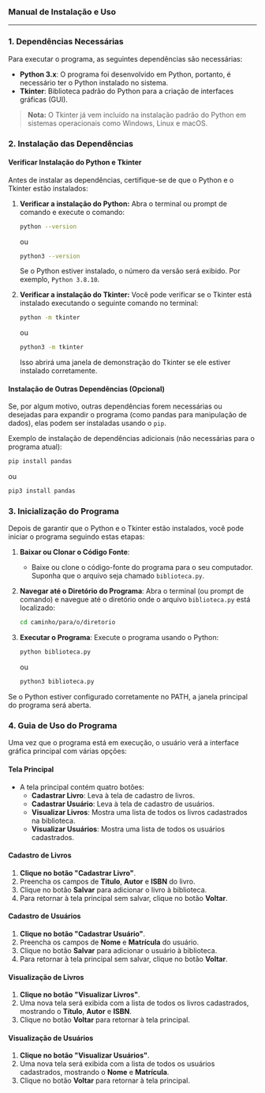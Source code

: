 ### Manual de Instalação e Uso

---

### 1. **Dependências Necessárias**

Para executar o programa, as seguintes dependências são necessárias:

- **Python 3.x**: O programa foi desenvolvido em Python, portanto, é necessário ter o Python instalado no sistema.
- **Tkinter**: Biblioteca padrão do Python para a criação de interfaces gráficas (GUI).

> **Nota:** O Tkinter já vem incluído na instalação padrão do Python em sistemas operacionais como Windows, Linux e macOS.

### 2. **Instalação das Dependências**

#### Verificar Instalação do Python e Tkinter

Antes de instalar as dependências, certifique-se de que o Python e o Tkinter estão instalados:

1. **Verificar a instalação do Python:**
   Abra o terminal ou prompt de comando e execute o comando:

   ```bash
   python --version
   ```
   
   ou

   ```bash
   python3 --version
   ```

   Se o Python estiver instalado, o número da versão será exibido. Por exemplo, `Python 3.8.10`.

2. **Verificar a instalação do Tkinter:**
   Você pode verificar se o Tkinter está instalado executando o seguinte comando no terminal:

   ```bash
   python -m tkinter
   ```
   
   ou

   ```bash
   python3 -m tkinter
   ```

   Isso abrirá uma janela de demonstração do Tkinter se ele estiver instalado corretamente.

#### Instalação de Outras Dependências (Opcional)

Se, por algum motivo, outras dependências forem necessárias ou desejadas para expandir o programa (como pandas para manipulação de dados), elas podem ser instaladas usando o `pip`.

Exemplo de instalação de dependências adicionais (não necessárias para o programa atual):

```bash
pip install pandas
```

ou

```bash
pip3 install pandas
```

### 3. **Inicialização do Programa**

Depois de garantir que o Python e o Tkinter estão instalados, você pode iniciar o programa seguindo estas etapas:

1. **Baixar ou Clonar o Código Fonte**:
   - Baixe ou clone o código-fonte do programa para o seu computador. Suponha que o arquivo seja chamado `biblioteca.py`.

2. **Navegar até o Diretório do Programa**:
   Abra o terminal (ou prompt de comando) e navegue até o diretório onde o arquivo `biblioteca.py` está localizado:

   ```bash
   cd caminho/para/o/diretorio
   ```

3. **Executar o Programa**:
   Execute o programa usando o Python:

   ```bash
   python biblioteca.py
   ```

   ou

   ```bash
   python3 biblioteca.py
   ```

Se o Python estiver configurado corretamente no PATH, a janela principal do programa será aberta.

### 4. **Guia de Uso do Programa**

Uma vez que o programa está em execução, o usuário verá a interface gráfica principal com várias opções:

#### **Tela Principal**

- A tela principal contém quatro botões:
  - **Cadastrar Livro**: Leva à tela de cadastro de livros.
  - **Cadastrar Usuário**: Leva à tela de cadastro de usuários.
  - **Visualizar Livros**: Mostra uma lista de todos os livros cadastrados na biblioteca.
  - **Visualizar Usuários**: Mostra uma lista de todos os usuários cadastrados.

#### **Cadastro de Livros**

1. **Clique no botão "Cadastrar Livro"**.
2. Preencha os campos de **Título**, **Autor** e **ISBN** do livro.
3. Clique no botão **Salvar** para adicionar o livro à biblioteca.
4. Para retornar à tela principal sem salvar, clique no botão **Voltar**.

#### **Cadastro de Usuários**

1. **Clique no botão "Cadastrar Usuário"**.
2. Preencha os campos de **Nome** e **Matrícula** do usuário.
3. Clique no botão **Salvar** para adicionar o usuário à biblioteca.
4. Para retornar à tela principal sem salvar, clique no botão **Voltar**.

#### **Visualização de Livros**

1. **Clique no botão "Visualizar Livros"**.
2. Uma nova tela será exibida com a lista de todos os livros cadastrados, mostrando o **Título**, **Autor** e **ISBN**.
3. Clique no botão **Voltar** para retornar à tela principal.

#### **Visualização de Usuários**

1. **Clique no botão "Visualizar Usuários"**.
2. Uma nova tela será exibida com a lista de todos os usuários cadastrados, mostrando o **Nome** e **Matrícula**.
3. Clique no botão **Voltar** para retornar à tela principal.
